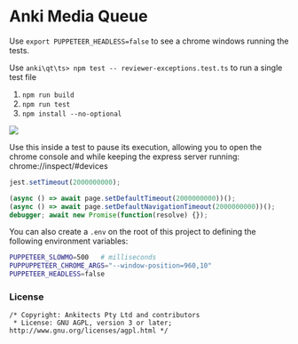# Anki Media Queue

Use `export PUPPETEER_HEADLESS=false` to see a chrome windows running the tests.

Use `anki\qt\ts> npm test -- reviewer-exceptions.test.ts` to run a single test file

1. `npm run build`
1. `npm run test`
1. `npm install --no-optional`

![](https://user-images.githubusercontent.com/5332158/80896475-faf41400-8cc4-11ea-9dcc-553569eb567b.gif)

Use this inside a test to pause its execution, allowing you to open the chrome console
and while keeping the express server running: chrome://inspect/#devices
```js
jest.setTimeout(2000000000);

(async () => await page.setDefaultTimeout(2000000000))();
(async () => await page.setDefaultNavigationTimeout(2000000000))();
debugger; await new Promise(function(resolve) {});
```

You can also create a `.env` on the root of this project to defining the following environment variables:
```bash
PUPPETEER_SLOWMO=500   # milliseconds
PUPPUPPETEER_CHROME_ARGS="--window-position=960,10"
PUPPETEER_HEADLESS=false
```

### License

```
/* Copyright: Ankitects Pty Ltd and contributors
 * License: GNU AGPL, version 3 or later; http://www.gnu.org/licenses/agpl.html */
```
